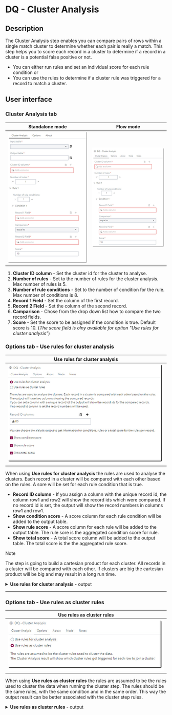 # DQ - Cluster Analysis #

## Description ##
The Cluster Analysis step enables you can compare pairs of rows within a single match cluster to determine whether each pair is really a match. This step helps you to score each record in a cluster to determine if a record in a cluster is a potential false positive or not.

* You can either run rules and set an individual score for each rule condition or
* You can use the rules to determine if a cluster rule was triggered for a record to match a cluster.

## User interface ##

### Cluster Analysis tab ###
   | Standalone mode | Flow mode |
   | --- | --- |                  
   | ![](img/CA-ClusterAnalisis.jpg) | ![](img/CA-ClusterAnalisis-FL.jpg) |
1. **Cluster ID column** - Set the cluster id for the cluster to analyse.
2. **Number of rules** - Set to the number of rules for the cluster analysis. Max number of rules is 5.
3. **Number of rule conditions** - Set to the number of condition for the rule. Max number of conditions is 8.
4. **Record 1 Field** - Set the column of the first record.
5. **Record 2 Field** - Set the column of the second record.
6. **Camparison** - Chose from the drop down list how to compare the two record fields.
7. **Score** - Set the score to be assigned if the condition is true. Default score is 10. (*The score field is olny available for option "Use rules for cluster analysis"*)

### Options tab - Use rules for cluster analysis ###
   | Use rules for cluster analysis |
   | --- |                  
   | ![](img/CA-Options.jpg) |
  
   When using **Use rules for cluster analysis** the rules are used to analyse the clusters. Each record in a cluster will be compared with each other based on the rules.
   A sore will be set for each rule condition that is true.
   - **Record ID column** - If you assign a column with the unique record id, the column row1 and row2 will show the record ids which were compared. If no record id is set, the output will show the record numbers in columns row1 and row1.
   - **Show condition score** - A score column for each rule condition will be added to the output table.
   - **Show rule score** - A score column for each rule will be added to the output table. The rule sore is the aggregated condition score for rule.
   - **Show total score** - A total score column will be added to the output table. The total score is the the aggregated rule score.

> [!NOTE]
> The step is going to build a cartesian product for each cluster. All records in a cluster will be compared with each other. If clusters are big the cartesian product will be big and may result in a long run time.  
  <details>

  <summary><b>Use rules for cluster analysis</b> - output</summary>
     
   | Use rules for cluster analysis - output columns |
   | --- |                  
   | ![](img/CA-output-00.jpg) |

   - Columns **row1 & row2** indicate the record id for the records that were compared.
   - Column **R1Score** shows the score for rule 1. The is the aggregated score for the rule 1 conditions.
   - Columns **R1C1 & R1C2** show the score for the two conditions of rule 1.
   - Column **total_score** show the aggregated score for rule 1 and rule 2.

   + Row 4 shows for columns row1 & row2 the same record id and for all score columns the value -1. The value -1 indicates that this record was already compared with all other records in the cluster. For the completeness of the cluster this record has still to be shown.
   </details>

---   
### Options tab - Use rules as cluster rules ###
   | Use rules as cluster rules |
   | --- |                  
   | ![](img/CA-Options-02.jpg) |

   When using **Use rules as cluster rules** the rules are assumed to be the rules used to cluster the data when running the cluster step. The rules should be the same rules, with the same condition and in the same order. This way the output result can be better associated with the cluster step rules.
   
  <details>

  <summary><b>Use rules as cluster rules</b> - output</summary>
     
   | Use rules as cluster rules - output columns |
   | --- |                  
   | ![](img/CA-output-02.jpg) |

   There is a column for each rule added to the output. ,br>
   E.g. if you have three rules you will see columns **R1, R2, R3** for the three rules respectively. <br>
   The columns indicate for each record if a cluster rule was triggered **(1)** or not **(0)**. <br>
   In the screenshot above for record 1 (ID 4) all cluster rules were triggered for the record to join cluster 1 (CID 1). For record 4 (ID 8074) only rule three got triggered to join cluster 2 (CID 2).<br> 
   When analysing clusters, one can assmue the more rules were triggered for a record to join a cluster the more confident one can be in the match result.
   </details>

